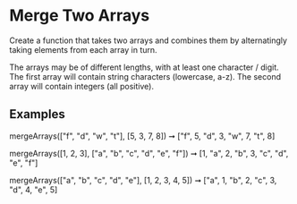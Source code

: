 # Merge Two Arrays

Create a function that takes two arrays and combines them by alternatingly taking elements from each array in turn.

The arrays may be of different lengths, with at least one character / digit.
The first array will contain string characters (lowercase, a-z).
The second array will contain integers (all positive).

## Examples

mergeArrays(["f", "d", "w", "t"], [5, 3, 7, 8])
➞ ["f", 5, "d", 3, "w", 7, "t", 8]

mergeArrays([1, 2, 3], ["a", "b", "c", "d", "e", "f"])
➞ [1, "a", 2, "b", 3, "c", "d", "e", "f"]

mergeArrays(["a", "b", "c", "d", "e"], [1, 2, 3, 4, 5])
➞ ["a", 1, "b", 2, "c", 3, "d", 4, "e", 5]
